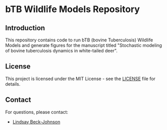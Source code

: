 # bTB Wildlife Models Repository

## Introduction
This repository contains code to run bTB (bovine Tuberculosis) Wildlife Models and generate figures for the manuscript titled "Stochastic modeling of bovine tuberculosis dynamics in white-tailed deer".

## License
This project is licensed under the MIT License - see the [LICENSE](LICENSE) file for details.

## Contact
For questions, please contact:
- [Lindsay Beck-Johnson](mailto:L.Beck-Johnson@colostate.edu)
